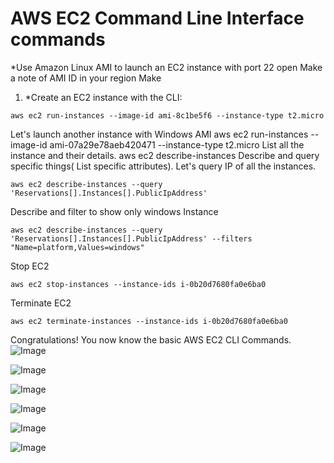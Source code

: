 # AWS EC2 Command Line Interface commands
*Use Amazon Linux AMI to launch an EC2 instance with port 22 open Make a note of AMI ID in your region Make

1. *Create an EC2 instance with the CLI:
```
aws ec2 run-instances --image-id ami-8c1be5f6 --instance-type t2.micro 
```
Let's launch another instance with Windows AMI
aws ec2 run-instances --image-id ami-07a29e78aeb420471 --instance-type t2.micro 
List all the instance and their details.
aws ec2 describe-instances
Describe and query specific things( List specific attributes). Let's query IP of all the instances.
```
aws ec2 describe-instances --query 'Reservations[].Instances[].PublicIpAddress'
```
Describe and filter to show only windows Instance
```
aws ec2 describe-instances --query 'Reservations[].Instances[].PublicIpAddress' --filters "Name=platform,Values=windows"
```
Stop EC2
```
aws ec2 stop-instances --instance-ids i-0b20d7680fa0e6ba0
```
Terminate EC2
```
aws ec2 terminate-instances --instance-ids i-0b20d7680fa0e6ba0
```
Congratulations! You now know the basic AWS EC2 CLI Commands.
![Image](https://github.com/user-attachments/assets/ec9b0c10-c003-400d-bc1e-34f6a20d133e)

![Image](https://github.com/user-attachments/assets/ab9b80d3-090e-42bf-a8ae-af2222254093)

![Image](https://github.com/user-attachments/assets/4df6620b-f4da-464c-a523-64519ba061bf)

![Image](https://github.com/user-attachments/assets/c9e5bd88-efba-4633-8a4d-dc43e41b1e2f)

![Image](https://github.com/user-attachments/assets/4aecaad6-0f7c-4f60-8f9e-5a793f11bf8f)

![Image](https://github.com/user-attachments/assets/5d6db370-416c-4115-8e8f-66b11df4c622)
